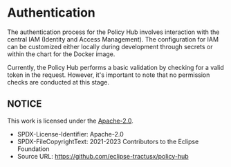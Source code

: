 # Authentication

The authentication process for the Policy Hub involves interaction with the central IAM (Identity and Access Management). The configuration for IAM can be customized either locally during development through secrets or within the chart for the Docker image.

Currently, the Policy Hub performs a basic validation by checking for a valid token in the request. However, it's important to note that no permission checks are conducted at this stage.

## NOTICE

This work is licensed under the [Apache-2.0](https://www.apache.org/licenses/LICENSE-2.0).

- SPDX-License-Identifier: Apache-2.0
- SPDX-FileCopyrightText: 2021-2023 Contributors to the Eclipse Foundation
- Source URL: https://github.com/eclipse-tractusx/policy-hub
